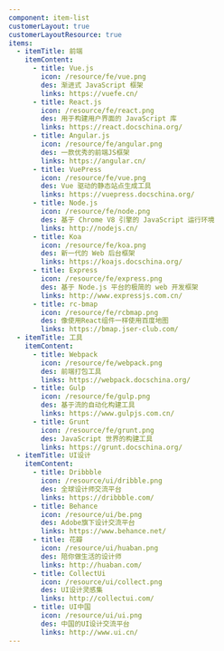 ```yaml
---
component: item-list
customerLayout: true
customerLayoutResource: true
items:
  - itemTitle: 前端
    itemContent:
      - title: Vue.js
        icon: /resource/fe/vue.png
        des: 渐进式 JavaScript 框架
        links: https://vuefe.cn/
      - title: React.js
        icon: /resource/fe/react.png
        des: 用于构建用户界面的 JavaScript 库
        links: https://react.docschina.org/
      - title: Angular.js
        icon: /resource/fe/angular.png
        des: 一款优秀的前端JS框架
        links: https://angular.cn/
      - title: VuePress
        icon: /resource/fe/vue.png
        des: Vue 驱动的静态站点生成工具
        links: https://vuepress.docschina.org/
      - title: Node.js
        icon: /resource/fe/node.png
        des: 基于 Chrome V8 引擎的 JavaScript 运行环境
        links: http://nodejs.cn/
      - title: Koa
        icon: /resource/fe/koa.png
        des: 新一代的 Web 后台框架
        links: https://koajs.docschina.org/
      - title: Express
        icon: /resource/fe/express.png
        des: 基于 Node.js 平台的极简的 web 开发框架
        links: http://www.expressjs.com.cn/
      - title: rc-bmap
        icon: /resource/fe/rcbmap.png
        des: 像使用React组件一样使用百度地图
        links: https://bmap.jser-club.com/
  - itemTitle: 工具
    itemContent:
      - title: Webpack
        icon: /resource/fe/webpack.png
        des: 前端打包工具
        links: https://webpack.docschina.org/
      - title: Gulp
        icon: /resource/fe/gulp.png
        des: 基于流的自动化构建工具
        links: https://www.gulpjs.com.cn/
      - title: Grunt
        icon: /resource/fe/grunt.png
        des: JavaScript 世界的构建工具
        links: https://grunt.docschina.org/
  - itemTitle: UI设计
    itemContent:
      - title: Dribbble
        icon: /resource/ui/dribble.png
        des: 全球设计师交流平台
        links: https://dribbble.com/
      - title: Behance
        icon: /resource/ui/be.png
        des: Adobe旗下设计交流平台
        links: https://www.behance.net/
      - title: 花瓣
        icon: /resource/ui/huaban.png
        des: 陪你做生活的设计师
        links: http://huaban.com/
      - title: CollectUi
        icon: /resource/ui/collect.png
        des: UI设计灵感集
        links: http://collectui.com/
      - title: UI中国
        icon: /resource/ui/ui.png
        des: 中国的UI设计交流平台
        links: http://www.ui.cn/
---
```

